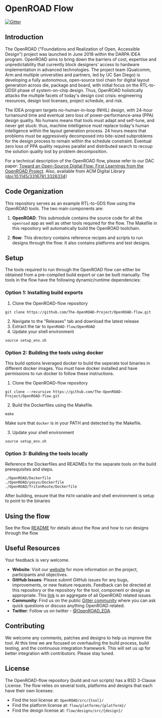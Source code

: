 # OpenROAD Flow
[![Gitter](https://badges.gitter.im/The-OpenROAD-Project/community.svg)](https://gitter.im/The-OpenROAD-Project/community?utm_source=badge&utm_medium=badge&utm_campaign=pr-badge)


## Introduction
The OpenROAD ("Foundations and Realization of Open, Accessible Design") project
was launched in June 2018 within the DARPA IDEA program. OpenROAD aims to bring
down the barriers of cost, expertise and unpredictability that currently block
designers' access to hardware implementation in advanced technologies. The
project team (Qualcomm, Arm and multiple universities and partners, led by UC
San Diego) is developing a fully autonomous, open-source tool chain for digital
layout generation across die, package and board, with initial focus on the
RTL-to-GDSII phase of system-on-chip design. Thus, OpenROAD holistically attacks
the multiple facets of today's design cost crisis: engineering resources, design
tool licenses, project schedule, and risk.

The IDEA program targets no-human-in-loop (NHIL) design, with 24-hour turnaround
time and eventual zero loss of power-performance-area (PPA) design quality. No
humans means that tools must adapt and self-tune, and never get stuck: thus,
machine intelligence must replace today's human intelligence within the layout
generation process. 24 hours means that problems must be aggressively decomposed
into bite-sized subproblems for the design process to remain within the schedule
constraint. Eventual zero loss of PPA quality requires parallel and distributed
search to recoup the solution quality lost by problem decomposition.

For a technical description of the OpenROAD flow, please refer to our DAC paper:
[Toward an Open-Source Digital Flow: First Learnings from the OpenROAD
Project](https://vlsicad.ucsd.edu/Publications/Conferences/371/c371.pdf). Also,
available from ACM Digital Library
([doi:10.1145/3316781.3326334](https://dl.acm.org/citation.cfm?id=3326334))

## Code Organization
This repository serves as an example RTL-to-GDS flow using the OpenROAD tools.
The two main components are:
1. **OpenROAD**: This submodule contains the source code for all the `openroad`
   app as well as other tools required for the flow. The Makefile in this
   repository will automatically build the OpenROAD toolchain.

2. **flow**: This directory contains reference recipes and scripts to run
   designs through the flow. It also contains platforms and test designs.

## Setup
The tools required to run through the OpenROAD flow can either be obtained from
a pre-compiled build export or can be built manually. The tools in the flow have
the following dynamic/runtime dependencies:

### Option 1: Installing build exports
1.  Clone the OpenROAD-flow repository
```
git clone https://github.com/The-OpenROAD-Project/OpenROAD-flow.git
```
2. Navigate to the "Releases" tab and download the latest release
3. Extract the tar to `OpenROAD-flow/OpenROAD`
4. Update your shell environment
```
source setup_env.sh
```

### Option 2: Building the tools using docker
This build options leveraged docker to build the seperate tool binaries in
different docker images. You must have docker installed and have permissions to
run docker to follow these instructions.
1.  Clone the OpenROAD-flow repository
```
git clone --recursive https://github.com/The-OpenROAD-Project/OpenROAD-flow.git
```
2. Build the Dockerfiles using the Makefile.
```
make
```
Make sure that `docker` is in your PATH and detected by the Makefile.

3. Update your shell environment
```
source setup_env.sh
```

### Option 3: Building the tools locally
Reference the Dockerfiles and READMEs for the separate tools on the build
prerequisites and steps.
```
./OpenROAD/Dockerfile
./OpenROAD/yosys/Dockerfile
./OpenROAD/TritonRoute/Dockerfile
```
After building, ensure that the `PATH` variable and shell environment is setup to point to the binaries

## Using the flow
See the flow [README](flow) for details about the flow and how
to run designs through the flow


## Useful Resources
Your feedback is very welcome.
- **Website**: Visit our [website](https://theopenroadproject.org/) for more
  information on the project, participants and objectives.
- **GitHub Issues**: Please submit GitHub issues for any bugs, improvements, or
  new feature requests. Feedback can be directed at this repository or the
  repository for the tool, component or design as appropriate. This
  [link](https://github.com/issues?utf8=%E2%9C%93&q=is%3Aopen+archived%3Afalse+user%3AThe-OpenROAD-Project+)
  is an aggregate of all OpenROAD related issues
- **Community**: Find us on the public [Gitter
  community](https://gitter.im/The-OpenROAD-Project/community) where you can ask
  quick questions or discuss anything OpenROAD related.
- **Twitter**: Follow us on twitter -
  [@OpenROAD_EDA](https://twitter.com/OpenROAD_EDA).


## Contributing
We welcome any comments, patches and designs to help us improve the tool. At
this time we are focused on overhauling the build process, build testing, and
the continuous integration framework. This will set us up for better integration
with contributors. Please stay tuned.

## License
The OpenROAD-flow repository (build and run scripts) has a BSD 3-Clause License.
The flow relies on several tools, platforms and designs that each have their own
licenses:
- Find the tool license at: `OpenROAD/src/{tool}/`
- Find the platform license at: `flow/platforms/{platform}/`
- Find the design license at: `flow/designs/src/{design}/`
